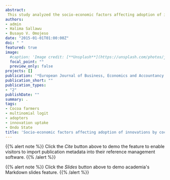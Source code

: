 ```yaml
---
abstract: 
 This study analyzed the socio-economic factors affecting adoption of innovation by cocoa farmers in Ondo State. Primary data were collected in a cross-sectional survey of 120 randomly selected cocoa farmers. These were drawn in a multi-stage random sampling process that purposively covered two dominant cocoa producing Local Government Areas (LGAs) of Ondo State Nigeria, namely, Idanre and Ondo West. The data were collected usinga structured interview schedule, designed to elicit information on the socio-economic characteristics of the cocoa farmers, the various innovations available to the cocoa farmers for improved cocoa production, the adoption rate of the innovations, and the constraints faced by the cocoa farmers. The data were analyzed using descriptive statistics, and multinomial logistic regression. The study found that most 65.0% of the cocoa farms were operated by males, with a mean age of 51 years. Majority 72.5% had primary school education, with mean cocoa farm size of 6.32 hectares. The study also showed that the adoption rates of disseminated innovation/technologies in the area was low. Adoption models indicated that sex and level of education of the farmer affected the adoption decisions of cocoa farmers concerning the disseminated technologies analyzed in this study. The study also revealed in addition that high cost of inputs, lack of funds, lack of supporting inputs, scarcity of complimentary inputs, problem of diseases / pests as the most serious problem/constraint faced by the cocoa farmers. The study concluded that most of the cocoa farmers in the study areas did not adopt cocoa innovations disseminated to them and that the adoption rate innovations of the cocoa farmers was low. The study recommended that government and other stakeholders need to invest in extension service in sensitizing cocoa farmers in the study areas of new innovations as this have the potential to increase adoption rate as well as farmers productivity and income.
authors:
- admin
- Halima Sallawu
- Busayo V. Omojeso
date: "2015-01-01T01:00:00Z"
doi: " "
featured: true
image:
  #caption: 'Image credit: [**Unsplash**](https://unsplash.com/photos/jdD8gXaTZsc)'
  focal_point: ""
  preview_only: false
projects: []
publication: '*European Journal of Business, Economics and Accountancy 3(2)*:58-66'
publication_short: ""
publication_types:
- "2"
publishDate: ""
summary: .
tags:
- Cocoa farmers
- multinomial logit
- adopters
- innovation uptake
- Ondo State
title: 'Socio-economic factors affecting adoption of innovations by cocoa farmers in Ondo State, Nigeria'
---
```

{{% alert note %}}
Click the *Cite* button above to demo the feature to enable visitors to import publication metadata into their reference management software.
{{% /alert %}}

{{% alert note %}}
Click the *Slides* button above to demo academia's Markdown slides feature.
{{% /alert %}}
